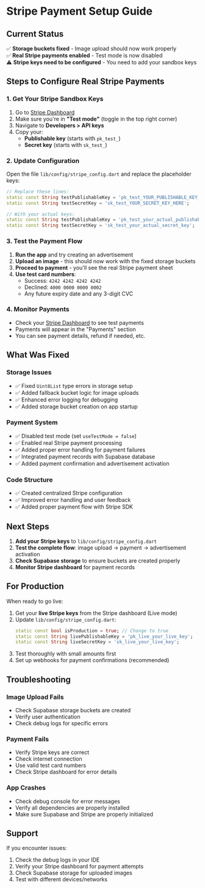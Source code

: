 # Stripe Payment Setup Guide

## Current Status
✅ **Storage buckets fixed** - Image upload should now work properly  
✅ **Real Stripe payments enabled** - Test mode is now disabled  
⚠️ **Stripe keys need to be configured** - You need to add your sandbox keys  

## Steps to Configure Real Stripe Payments

### 1. Get Your Stripe Sandbox Keys

1. Go to [Stripe Dashboard](https://dashboard.stripe.com/)
2. Make sure you're in **"Test mode"** (toggle in the top right corner)
3. Navigate to **Developers > API keys**
4. Copy your:
   - **Publishable key** (starts with `pk_test_`)
   - **Secret key** (starts with `sk_test_`)

### 2. Update Configuration

Open the file `lib/config/stripe_config.dart` and replace the placeholder keys:

```dart
// Replace these lines:
static const String testPublishableKey = 'pk_test_YOUR_PUBLISHABLE_KEY_HERE';
static const String testSecretKey = 'sk_test_YOUR_SECRET_KEY_HERE';

// With your actual keys:
static const String testPublishableKey = 'pk_test_your_actual_publishable_key';
static const String testSecretKey = 'sk_test_your_actual_secret_key';
```

### 3. Test the Payment Flow

1. **Run the app** and try creating an advertisement
2. **Upload an image** - this should now work with the fixed storage buckets
3. **Proceed to payment** - you'll see the real Stripe payment sheet
4. **Use test card numbers**:
   - Success: `4242 4242 4242 4242`
   - Declined: `4000 0000 0000 0002`
   - Any future expiry date and any 3-digit CVC

### 4. Monitor Payments

- Check your [Stripe Dashboard](https://dashboard.stripe.com/test/payments) to see test payments
- Payments will appear in the "Payments" section
- You can see payment details, refund if needed, etc.

## What Was Fixed

### Storage Issues
- ✅ Fixed `Uint8List` type errors in storage setup
- ✅ Added fallback bucket logic for image uploads
- ✅ Enhanced error logging for debugging
- ✅ Added storage bucket creation on app startup

### Payment System
- ✅ Disabled test mode (set `useTestMode = false`)
- ✅ Enabled real Stripe payment processing
- ✅ Added proper error handling for payment failures
- ✅ Integrated payment records with Supabase database
- ✅ Added payment confirmation and advertisement activation

### Code Structure
- ✅ Created centralized Stripe configuration
- ✅ Improved error handling and user feedback
- ✅ Added proper payment flow with Stripe SDK

## Next Steps

1. **Add your Stripe keys** to `lib/config/stripe_config.dart`
2. **Test the complete flow**: image upload → payment → advertisement activation
3. **Check Supabase storage** to ensure buckets are created properly
4. **Monitor Stripe dashboard** for payment records

## For Production

When ready to go live:

1. Get your **live Stripe keys** from the Stripe dashboard (Live mode)
2. Update `lib/config/stripe_config.dart`:
   ```dart
   static const bool isProduction = true; // Change to true
   static const String livePublishableKey = 'pk_live_your_live_key';
   static const String liveSecretKey = 'sk_live_your_live_key';
   ```
3. Test thoroughly with small amounts first
4. Set up webhooks for payment confirmations (recommended)

## Troubleshooting

### Image Upload Fails
- Check Supabase storage buckets are created
- Verify user authentication
- Check debug logs for specific errors

### Payment Fails
- Verify Stripe keys are correct
- Check internet connection
- Use valid test card numbers
- Check Stripe dashboard for error details

### App Crashes
- Check debug console for error messages
- Verify all dependencies are properly installed
- Make sure Supabase and Stripe are properly initialized

## Support

If you encounter issues:
1. Check the debug logs in your IDE
2. Verify your Stripe dashboard for payment attempts
3. Check Supabase storage for uploaded images
4. Test with different devices/networks
